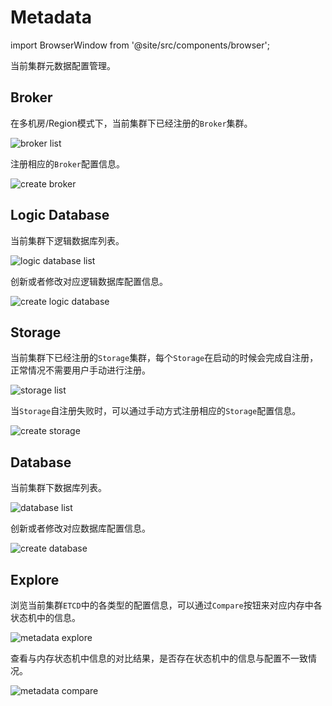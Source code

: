 # Metadata

import BrowserWindow from '@site/src/components/browser';

当前集群元数据配置管理。

## Broker

在多机房/Region模式下，当前集群下已经注册的`Broker`集群。

<BrowserWindow>

![broker list](/img/lindb/guide/admin_ui/broker_list.png)

</BrowserWindow>

注册相应的`Broker`配置信息。

<BrowserWindow>

![create broker](/img/lindb/guide/admin_ui/create_broker.png)

</BrowserWindow>

## Logic Database

当前集群下逻辑数据库列表。

<BrowserWindow>

![logic database list](/img/lindb/guide/admin_ui/list_logic_database.png)

</BrowserWindow>

创新或者修改对应逻辑数据库配置信息。

<BrowserWindow>

![create logic database](/img/lindb/guide/admin_ui/create_logic_database.png)

</BrowserWindow>

## Storage

当前集群下已经注册的`Storage`集群，每个`Storage`在启动的时候会完成自注册，正常情况不需要用户手动进行注册。

<BrowserWindow>

![storage list](/img/lindb/guide/admin_ui/storage_list.png)

</BrowserWindow>

当`Storage`自注册失败时，可以通过手动方式注册相应的`Storage`配置信息。

<BrowserWindow>

![create storage](/img/lindb/guide/admin_ui/create_storage.png)

</BrowserWindow>

## Database

当前集群下数据库列表。

<BrowserWindow>

![database list](/img/lindb/guide/admin_ui/database_list.png)

</BrowserWindow>

创新或者修改对应数据库配置信息。

<BrowserWindow>

![create database](/img/lindb/guide/admin_ui/create_database.png)

</BrowserWindow>

## Explore

浏览当前集群`ETCD`中的各类型的配置信息，可以通过`Compare`按钮来对应内存中各状态机中的信息。

<BrowserWindow>

![metadata explore](/img/lindb/guide/admin_ui/metadata_explore.png)

</BrowserWindow>

查看与内存状态机中信息的对比结果，是否存在状态机中的信息与配置不一致情况。

<BrowserWindow>

![metadata compare](/img/lindb/guide/admin_ui/metadata_explore_compare.png)

</BrowserWindow>
